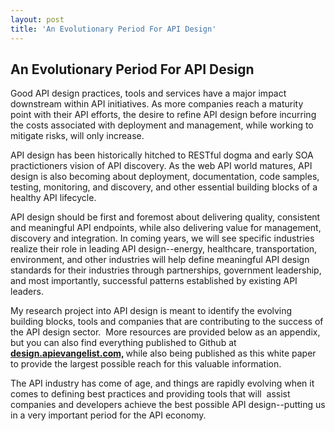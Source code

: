 ```yaml
---
layout: post
title: 'An Evolutionary Period For API Design'
---
```

<h2><span>An Evolutionary Period For API Design</span></h2>
<p>Good API design practices, tools and services have a major impact downstream within API initiatives. As more companies reach a maturity point with their API efforts, the desire to refine API design before incurring the costs associated with deployment and management, while working to mitigate risks, will only increase.</p>
<p>API design has been historically hitched to RESTful dogma and early SOA practictioners vision of API discovery. As the web API world matures, API design is also becoming about deployment, documentation, code samples, testing, monitoring, and discovery, and other essential building blocks of a healthy API lifecycle.</p>
<p>API design should be first and foremost about delivering quality, consistent and meaningful API endpoints, while also delivering value for management, discovery and integration. In coming years, we will see specific industries realize their role in leading API design--energy, healthcare, transportation, environment, and other industries will help define meaningful API design standards for their industries through partnerships, government leadership, and most importantly, successful patterns established by existing API leaders.</p>
<p>My research project into API design is meant to identify the evolving building blocks, tools and companies that are contributing to the success of the API design sector. &nbsp;More resources are provided below as an appendix, but you can also find everything published to Github at <strong><span style="text-decoration: underline;">design.apievangelist.com,</span> </strong>while also being published as this white paper to provide the largest possible reach for this valuable information.</p>
<p>The API industry has come of age, and things are rapidly evolving when it comes to defining best practices and providing tools that will&nbsp; assist companies and developers achieve the best possible API design--putting us in a very important period for the API economy.</p>